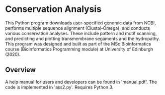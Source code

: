 # Conservation Analysis 

This Python program downloads user-specified genomic data from NCBI, performs multiple sequence alignment (Clustal-Omega), and conducts various conservation analyses. These include pattern and motif scanning, and predicting and plotting transmembrane segaments and the hydropathy. This program was designed and built as part of the MSc Bioinformatics course (Bioinformatics Programming module) at University of Edinburgh (2020). 

## Overview
A help manual for users and developers can be found in 'manual.pdf'. The code is implemented in 'ass2.py'. Requires Python 3. 


